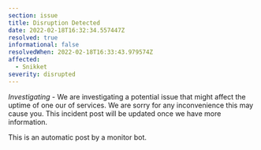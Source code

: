 ```yaml
---
section: issue
title: Disruption Detected
date: 2022-02-18T16:32:34.557447Z
resolved: true
informational: false
resolvedWhen: 2022-02-18T16:33:43.979574Z
affected:
  - Snikket
severity: disrupted
---
```

*Investigating* - We are investigating a potential issue that might affect the uptime of one our of services. We are sorry for any inconvenience this may cause you. This incident post will be updated once we have more information.

This is an automatic post by a monitor bot.
        